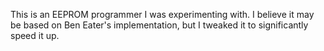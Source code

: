 This is an EEPROM programmer I was experimenting with. I believe it may be based on Ben Eater's implementation, but I tweaked it to significantly speed it up.
